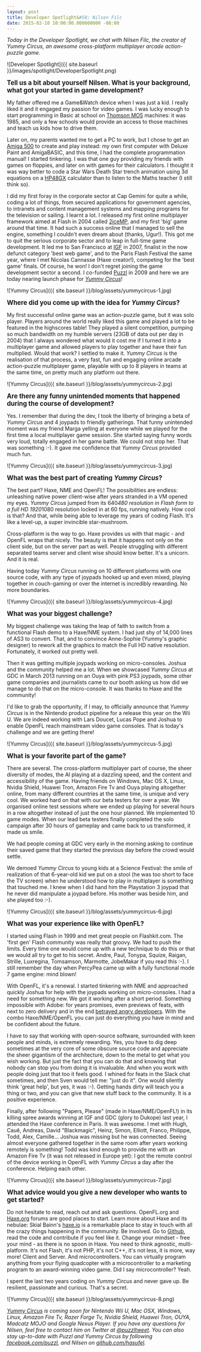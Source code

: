 ```yaml
---
layout: post
title: Developer Spotlight&#58; Nilsen Filc
date: 2015-02-10 10:00:00.000000000 -08:00
---
```


_Today in the Developer Spotlight, we chat with Nilsen Filc, the creator of _Yummy Circus_, an awesome cross-platform multiplayer arcade action-puzzle game._

![Developer Spotlight]({{ site.baseurl }}/images/spotlight/DeveloperSpotlight.png)

<span style="font-size: 120%">**Tell us a bit about yourself Nilsen. What is your background, what got your started in game development?**</span>

My father offered me a Game&Watch device when I was just a kid. I really liked it and it engaged my passion for video games. I was lucky enough to start programming in Basic at school on [Thomson MO5](http://en.wikipedia.org/wiki/Thomson_MO5) machines: it was 1985, and only a few schools would provide an access to those machines and teach us kids how to drive them.

Later on, my parents wanted me to get a PC to work, but I chose to get an [Amiga 500](http://en.wikipedia.org/wiki/Amiga_500) to create and play instead: my own first computer with Deluxe Paint and AmigaBASIC, and this time, I had the complete programmation manual! I started tinkering. I was that one guy providing my friends with games on floppies, and later on with games for their calculators. I thought it was way better to code a Star Wars Death Star trench animation using 3d equations on a [HP48GX](http://en.wikipedia.org/wiki/HP-48_series) calculator than to listen to the Maths teacher (I still think so).

I did my first foray in the corporate sector at Cap Gemini for quite a while, coding a lot of things, from secured applications for government agencies, to intranets and content management systems and mapping programs for the television or sailing. I learnt a lot. I released my first online multiplayer framework aimed at Flash in 2004 called [2iceMP](http://www.gotoandplay.it/spotLight/2iceMP/), and my first 'big' game around that time. It had such a success online that I managed to sell the engine, something I couldn't even dream about (thanks, Ugur!).
This got me to quit the serious corporate sector and to leap in full-time game development. It led me to San Francisco at [IGF](http://www.igf.com) in 2007, finalist in the now defunct category 'best web game', and to the Paris Flash Festival the same year, where I met Nicolas Cannasse (Haxe creator!), competing for the 'best game' finals. Of course, he won! I don't regret joining the game development sector a second.
I co-funded [Puzzl](http://www.puzzl.com) in 2009 and here we are today nearing launch phase for _[Yummy Circus](http://www.yummycircus.com)_!

![Yummy Circus]({{ site.baseurl }}/blog/assets/yummycircus-1.jpg)

<span style="font-size: 120%">**Where did you come up with the idea for _Yummy Circus_?**</span>

My first successful online game was an action-puzzle game, but it was solo player. Players around the world really liked this game and played a lot to be featured in the highscores table! They played a silent competition, pumping so much bandwidth on my humble servers (23GB of data out per day in 2004) that I always wondered what would it cost me if I turned it into a multiplayer game and allowed players to play together and have their fun multiplied. Would that work? I settled to make it. _Yummy Circus_ is the realisation of that process, a very fast, fun and engaging online arcade action-puzzle multiplayer game, playable with up to 8 players in teams at the same time, on pretty much any platform out there.

![Yummy Circus]({{ site.baseurl }}/blog/assets/yummycircus-2.jpg)

<span style="font-size: 120%">**Are there any funny unintended moments that happened during the course of development?**</span>

Yes. I remember that during the dev, I took the liberty of bringing a beta of _Yummy Circus_ and 4 joypads to friendly gatherings. That funny unintended moment was my friend Marga yelling at everyone while we played for the first time a local multiplayer game session. She started saying funny words very loud, totally engaged in her game battle. We could not stop her. That was something :-). It gave me confidence that _Yummy Circus_ provided much fun.

![Yummy Circus]({{ site.baseurl }}/blog/assets/yummycircus-3.jpg)

<span style="font-size: 120%">**What was the best part of creating _Yummy Circus_?**</span>

The best part? Haxe, NME and OpenFL!
The possibilities are endless: unleashing native power client-wise after years stranded in a VM opened my eyes. _Yummy Circus_ jumped from its 640*480 resolution in Flash form to a full HD 1920*1080 resolution locked in at 60 fps, running natively. How cool is that? And that, while being able to leverage my years of coding Flash. It's like a level-up, a super invincible star-mushroom.

Cross-platform is the way to go. Haxe provides us with that magic - and OpenFL wraps that nicely. The beauty is that it happens not only on the client side, but on the server part as well. People struggling with different separated teams server and client wise should know better.
It's a unicorn. And it is real.

Having today _Yummy Circus_ running on 10 different platforms with one source code, with any type of joypads hooked up and even mixed, playing together in couch-gaming or over the internet is incredibly rewarding. No more boundaries.

![Yummy Circus]({{ site.baseurl }}/blog/assets/yummycircus-4.jpg)

<span style="font-size: 120%">**What was your biggest challenge?**</span>

My biggest challenge was taking the leap of faith to switch from a functional Flash demo to a Haxe/NME system. I had just shy of 14,000 lines of AS3 to convert. That, and to convince Anne-Sophie (Yummy's graphic designer) to rework all the graphics to match the Full HD native resolution. Fortunately, it worked out pretty well.

Then it was getting multiple joypads working on micro-consoles.
Joshua and the community helped me a lot. When we showcased _Yummy Circus_ at GDC in March 2013 running on an Ouya with pink PS3 joypads, some other game companies and journalists came to our booth asking us how did we manage to do that on the micro-console. It was thanks to Haxe and the community!

I'd like to grab the opportunity, if I may, to officially announce that _Yummy Circus_ is in the Nintendo product pipeline for a release this year on the Wii U. We are indeed working with Lars Doucet, Lucas Pope and Joshua to enable OpenFL reach mainstream video game consoles. That is today's challenge and we are getting there!

![Yummy Circus]({{ site.baseurl }}/blog/assets/yummycircus-5.jpg)

<span style="font-size: 120%">**What is your favorite part of the game?**</span>

There are several. The cross-platform multiplayer part of course, the sheer diversity of modes, the AI playing at a dazzling speed, and the content and accessibility of the game.
Having friends on Windows, Mac OS X, Linux, Nvidia Shield, Huawei Tron, Amazon Fire Tv and Ouya playing altogether online, from many different countries at the same time, is unique and very cool.
We worked hard on that with our beta testers for over a year. We organised online test sessions where we ended up playing for several hours in a row altogether instead of just the one hour planned. We implemented 10 game modes. When our lead beta testers finally completed the solo campaign after 30 hours of gameplay and came back to us transformed, it made us smile.

We had people coming at GDC very early in the morning asking to continue their saved game that they started the previous day before the crowd would settle.

We demoed _Yummy Circus_ to young kids at a Science Festival: the smile of realization of that 6-year-old kid we put on a stool (he was too short to face the TV screen) when he understood how to play in multiplayer is something that touched me. I knew when I did hand him the Playstation 3 joypad that he never did manipulate a joypad before. His mother was beside him, and she played too :-).

![Yummy Circus]({{ site.baseurl }}/blog/assets/yummycircus-6.jpg)

<span style="font-size: 120%">**What was your experience like with OpenFL?**</span>

I started using Flash in 1999 and met great people on Flashkit.com. The 'first gen' Flash community was really that groovy. We had to push the limits. Every time one would come up with a new technique to do this or that we would all try to get to his secret. Andre, Paul, Tonypa, Squize, Raigan, Strille, Luxregina, Tomsamson, Marmotte, JobeMakar if you read this :-). I still remember the day when PercyPea came up with a fully functional mode 7 game engine: mind blown!

With OpenFL, it's a renewal. I started tinkering with NME and approached quickly Joshua for help with the joypads working on micro-consoles. I had a need for something new. We got it working after a short period. Something impossible with Adobe: for years promises, even previews of feats, with next to zero delivery and in the end [betrayed angry developers](http://gamasutra.com/blogs/LarsDoucet/20140318/213407/Flash_is_dead_long_live_OpenFL.php). With the combo Haxe/NME/OpenFL you can just do everything you have in mind and be confident about the future.

I have to say that working with open-source software, surrounded with keen people and minds, is extremely rewarding. Yes, you have to dig deep sometimes at the very core of some obscure source code and appreciate the sheer gigantism of the architecture, down to the metal to get what you wish working. But just the fact that you can do that and knowing that nobody can stop you from doing it is invaluable. And when you work with people doing just that too it feels good. I whined for feats in the Slack chat sometimes, and then Sven would tell me: "just do it". One would silently think 'great help', but yes, it was :-). Getting hands dirty will teach you a thing or two, and you can give that new stuff back to the community. It is a positive experience.

Finally, after following "Papers, Please" (made in Haxe/NME/OpenFL!) in its killing spree awards winning at IGF and GDC (glory to Dukope) last year, I attended the Haxe conference in Paris. It was awesome. I met with Hugh, Cauê, Andreas, David "Blackmagic", Heinz, Simon, Elliott, Franco, Philippe, Todd, Alex, Camille... Joshua was missing but he was connected. Seeing almost everyone gathered together in the same room after years working remotely is something! Todd was kind enough to provide me with an Amazon Fire Tv (it was not released in Europe yet): I got the remote control of the device working in OpenFL with _Yummy Circus_ a day after the conference. Helping each other.

![Yummy Circus]({{ site.baseurl }}/blog/assets/yummycircus-7.jpg)

<span style="font-size: 120%">**What advice would you give a new developer who wants to get started?**</span>

Do not hesitate to read, reach out and ask questions. OpenFL.org and [Haxe.org](https://groups.google.com/forum/?hl=en#!forum/haxelang) forums are good places to start.
Learn more about Haxe and its nebulae: Skial Bainn's [haxe.io](http://www.haxe.io) is a remarkable place to stay in touch with all the crazy things happening in the community. Be involved. Go to [Github](http://www.github.com/openfl), read the code and contribute if you feel like it. Change your mindset - free your mind - as there is no spoon in Haxe.
You need to think agnostic, multi-platform. It's not Flash, it's not PHP, it's not C++, it's not less, it is more, way more! Client and Server. And microcontrollers. You can virtually program anything from your flying quadcopter with a microcontroller to a marketing program to an award-winning video game. Did I say microcontroller? Yeah.

I spent the last two years coding on _Yummy Circus_ and never gave up.
Be resilient, passionate and curious. That's a secret.

![Yummy Circus]({{ site.baseurl }}/blog/assets/yummycircus-8.png)

_[Yummy Circus](http://www.yummycircus.com) is coming soon for Nintendo Wii U, Mac OSX, Windows, Linux, Amazon Fire Tv, Razer Forge Tv, Nvidia Shield, Huawei Tron, OUYA, Madcatz MOJO and Google Nexus Player. If you have any questions for Nilsen, feel free to contact him on Twitter at [@puzzltweet](http://www.twitter.com/puzzltweet). You can also stay up-to-date with Puzzl and Yummy Circus by following [facebook.com/puzzl](http://www.facebook.com/puzzl), and Nilsen on [github.com/hasufel](http://www.github.com/hasufel)._